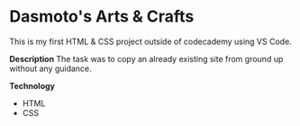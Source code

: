 # Dasmoto's Arts & Crafts

This is my first HTML & CSS project outside of codecademy using VS Code.

**Description**
The task was to copy an already existing site from ground up without any guidance.

**Technology**
* HTML
* CSS